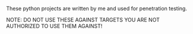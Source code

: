 These python projects are written by me and used for penetration testing.

NOTE: DO NOT USE THESE AGAINST TARGETS YOU ARE NOT AUTHORIZED TO USE THEM AGAINST!
